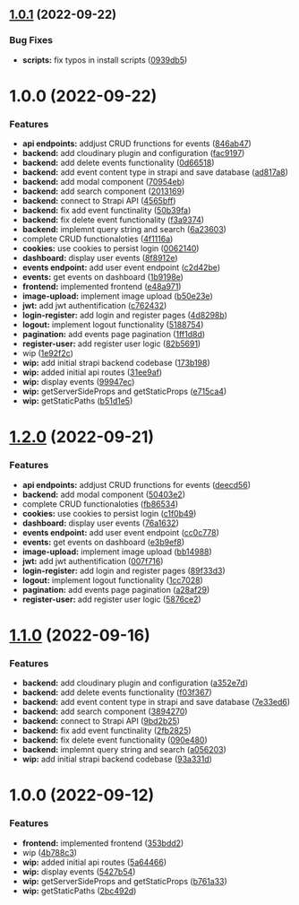 ## [1.0.1](https://github.com/paulAlexSerban/tpl--nextjs-ssr/compare/v1.0.0...v1.0.1) (2022-09-22)


### Bug Fixes

* **scripts:** fix typos in install scripts ([0939db5](https://github.com/paulAlexSerban/tpl--nextjs-ssr/commit/0939db59b78c613b3a9fe53d4a90492addd393e9))

# 1.0.0 (2022-09-22)


### Features

* **api endpoints:** addjust CRUD frunctions for events ([846ab47](https://github.com/paulAlexSerban/tpl--nextjs-ssr/commit/846ab47bf95ee95f45699b76b285250570d71241))
* **backend:** add cloudinary plugin and configuration ([fac9197](https://github.com/paulAlexSerban/tpl--nextjs-ssr/commit/fac9197935e2e8781cc0c96e4fa017ab55efccf8))
* **backend:** add delete events functionality ([0d66518](https://github.com/paulAlexSerban/tpl--nextjs-ssr/commit/0d665188365f257bf0f13708b66cf4e4957e7861))
* **backend:** add event content type in strapi and save database ([ad817a8](https://github.com/paulAlexSerban/tpl--nextjs-ssr/commit/ad817a8950556842f88065f6c61db58a23e3bd55))
* **backend:** add modal component ([70954eb](https://github.com/paulAlexSerban/tpl--nextjs-ssr/commit/70954eb51ba4f3495d23ca0d6a2e0630c8cb1824))
* **backend:** add search component ([2013169](https://github.com/paulAlexSerban/tpl--nextjs-ssr/commit/2013169856018b93c9deeac57b5dfab4b951fca0))
* **backend:** connect to Strapi API ([4565bff](https://github.com/paulAlexSerban/tpl--nextjs-ssr/commit/4565bff8cae8ad8a1a249b270098b82ef44c532a))
* **backend:** fix add event functinality ([50b39fa](https://github.com/paulAlexSerban/tpl--nextjs-ssr/commit/50b39fa06d302434e5b1286258f1791770a48a17))
* **backend:** fix delete event functionality ([f3a9374](https://github.com/paulAlexSerban/tpl--nextjs-ssr/commit/f3a93743fd566a915d36a3ad0a21556cd5cc821f))
* **backend:** implemnt query string and search ([6a23603](https://github.com/paulAlexSerban/tpl--nextjs-ssr/commit/6a23603ddc5d89830d711c93696569e1e26e4ffa))
* complete CRUD functionaloties ([4f1116a](https://github.com/paulAlexSerban/tpl--nextjs-ssr/commit/4f1116ae382274cae00376b6aeec34a296e58a97))
* **cookies:** use cookies to persist login ([0062140](https://github.com/paulAlexSerban/tpl--nextjs-ssr/commit/00621405c23280b43103102d7b2f6cbb6e804561))
* **dashboard:** display user events ([8f8912e](https://github.com/paulAlexSerban/tpl--nextjs-ssr/commit/8f8912e939bd33004729d796f8dbdac91a6cddf2))
* **events endpoint:** add user event endpoint ([c2d42be](https://github.com/paulAlexSerban/tpl--nextjs-ssr/commit/c2d42bebef2b510bed5bda374f43e43f594efd2c))
* **events:** get events on dashboard ([1b9198e](https://github.com/paulAlexSerban/tpl--nextjs-ssr/commit/1b9198e66921188b928bba35759a822ff9c0e86d))
* **frontend:** implemented frontend ([e48a971](https://github.com/paulAlexSerban/tpl--nextjs-ssr/commit/e48a971a37bb902d9712f47459058efa73b19dfd))
* **image-upload:** implement image upload ([b50e23e](https://github.com/paulAlexSerban/tpl--nextjs-ssr/commit/b50e23e1851305b36af7ab80027f8bd66c1c8c23))
* **jwt:** add jwt authentification ([c762432](https://github.com/paulAlexSerban/tpl--nextjs-ssr/commit/c76243262f099348d273a786d5720edb362dee34))
* **login-register:** add login and register pages ([4d8298b](https://github.com/paulAlexSerban/tpl--nextjs-ssr/commit/4d8298bed5041496f3a62eac88104fa33ba2c423))
* **logout:** implement logout functionality ([5188754](https://github.com/paulAlexSerban/tpl--nextjs-ssr/commit/51887542947b42de58eba984a897786c87424af5))
* **pagination:** add events page pagination ([1ff1d8d](https://github.com/paulAlexSerban/tpl--nextjs-ssr/commit/1ff1d8d180125984a7dd29bfc873ef46ff6a2b88))
* **register-user:** add register user logic ([82b5691](https://github.com/paulAlexSerban/tpl--nextjs-ssr/commit/82b569139b29b6a169c503413c2f751140bdc436))
* wip ([1e92f2c](https://github.com/paulAlexSerban/tpl--nextjs-ssr/commit/1e92f2c54c0faf901b291fc4548a5fcc1a557a1d))
* **wip:** add initial strapi backend codebase ([173b198](https://github.com/paulAlexSerban/tpl--nextjs-ssr/commit/173b198c6ea188849b76296458f37ad5d420e5da))
* **wip:** added initial api routes ([31ee9af](https://github.com/paulAlexSerban/tpl--nextjs-ssr/commit/31ee9afffa28187ca36b4ab59ce14a1f5458f857))
* **wip:** display events ([99947ec](https://github.com/paulAlexSerban/tpl--nextjs-ssr/commit/99947ec1156cac9aa0286218085674460e3c5874))
* **wip:** getServerSideProps and getStaticProps ([e715ca4](https://github.com/paulAlexSerban/tpl--nextjs-ssr/commit/e715ca4491ab5bd53deef76c35358d1078fed563))
* **wip:** getStaticPaths ([b51d1e5](https://github.com/paulAlexSerban/tpl--nextjs-ssr/commit/b51d1e5217123fbb41e800867a275777add08de9))

# [1.2.0](https://github.com/paulAlexSerban/tpl--nextjs-ssr/compare/v1.1.0...v1.2.0) (2022-09-21)


### Features

* **api endpoints:** addjust CRUD frunctions for events ([deecd56](https://github.com/paulAlexSerban/tpl--nextjs-ssr/commit/deecd56053b557b497e6d071b3c52b3e8943ceb2))
* **backend:** add modal component ([50403e2](https://github.com/paulAlexSerban/tpl--nextjs-ssr/commit/50403e2041f460829f6acfc2fa5342d8ea1c32fb))
* complete CRUD functionaloties ([fb86534](https://github.com/paulAlexSerban/tpl--nextjs-ssr/commit/fb86534a6edcb0edde11d3397cb95c062a00e39c))
* **cookies:** use cookies to persist login ([c1f0b49](https://github.com/paulAlexSerban/tpl--nextjs-ssr/commit/c1f0b49838833fdcb70a8e9a8e589c22d58337e7))
* **dashboard:** display user events ([76a1632](https://github.com/paulAlexSerban/tpl--nextjs-ssr/commit/76a1632a8ddb8f2601a7a764c97e1a189d8497eb))
* **events endpoint:** add user event endpoint ([cc0c778](https://github.com/paulAlexSerban/tpl--nextjs-ssr/commit/cc0c77877ed141350c0e17f8599fb44fd20b551a))
* **events:** get events on dashboard ([e3b9ef8](https://github.com/paulAlexSerban/tpl--nextjs-ssr/commit/e3b9ef8d4e3aaf39715e2b09c0c64b6371f7f1d6))
* **image-upload:** implement image upload ([bb14988](https://github.com/paulAlexSerban/tpl--nextjs-ssr/commit/bb149889e6b311ceda1422be00eea1a9e5946f20))
* **jwt:** add jwt authentification ([007f716](https://github.com/paulAlexSerban/tpl--nextjs-ssr/commit/007f7163199a3be94f89cadb293bf14091433778))
* **login-register:** add login and register pages ([89f33d3](https://github.com/paulAlexSerban/tpl--nextjs-ssr/commit/89f33d36ce790a77fe0d3bc9a5223a70d1f795c8))
* **logout:** implement logout functionality ([1cc7028](https://github.com/paulAlexSerban/tpl--nextjs-ssr/commit/1cc702861b44aa42af9e61d85d00999d2948b1cb))
* **pagination:** add events page pagination ([a28af29](https://github.com/paulAlexSerban/tpl--nextjs-ssr/commit/a28af296551a73df863c638695aab16de76b695c))
* **register-user:** add register user logic ([5876ce2](https://github.com/paulAlexSerban/tpl--nextjs-ssr/commit/5876ce272916112761b210d83c4af2c15cfedaf5))

# [1.1.0](https://github.com/paulAlexSerban/tpl--nextjs-ssr/compare/v1.0.0...v1.1.0) (2022-09-16)


### Features

* **backend:** add cloudinary plugin and configuration ([a352e7d](https://github.com/paulAlexSerban/tpl--nextjs-ssr/commit/a352e7da14fa051c7f342c259329bd5d5be5ee4b))
* **backend:** add delete events functionality ([f03f367](https://github.com/paulAlexSerban/tpl--nextjs-ssr/commit/f03f367517b48061a2e35b64e304b9962ed244bd))
* **backend:** add event content type in strapi and save database ([7e33ed6](https://github.com/paulAlexSerban/tpl--nextjs-ssr/commit/7e33ed66238da44260bb7f31eea225b53563a1c0))
* **backend:** add search component ([3894270](https://github.com/paulAlexSerban/tpl--nextjs-ssr/commit/389427083f3c90af59c6d7b358e98cdb4ae37da9))
* **backend:** connect to Strapi API ([9bd2b25](https://github.com/paulAlexSerban/tpl--nextjs-ssr/commit/9bd2b251f486f57206798906770d6ede2e3dc866))
* **backend:** fix add event functinality ([2fb2825](https://github.com/paulAlexSerban/tpl--nextjs-ssr/commit/2fb28251ca852fab14f4ae754a2bea882c52c23b))
* **backend:** fix delete event functionality ([090e480](https://github.com/paulAlexSerban/tpl--nextjs-ssr/commit/090e480b9b4d4d196fc8ea8b82d3870c7f74f0ab))
* **backend:** implemnt query string and search ([a056203](https://github.com/paulAlexSerban/tpl--nextjs-ssr/commit/a0562037dfea0ee1f18e5056153170df8f2a938b))
* **wip:** add initial strapi backend codebase ([93a331d](https://github.com/paulAlexSerban/tpl--nextjs-ssr/commit/93a331dd9aeb0ff8b1788a22d4aa968e5d44c069))

# 1.0.0 (2022-09-12)


### Features

* **frontend:** implemented frontend ([353bdd2](https://github.com/paulAlexSerban/tpl--nextjs/commit/353bdd2029ce1a9ceaa29388f68e4fbe72fb62d8))
* wip ([4b788c3](https://github.com/paulAlexSerban/tpl--nextjs/commit/4b788c3e8dd23bac860c118d6fe39f28be1b2d4b))
* **wip:** added initial api routes ([5a64466](https://github.com/paulAlexSerban/tpl--nextjs/commit/5a644661c4306e3625b3c68a1c86179bcaaad8da))
* **wip:** display events ([5427b54](https://github.com/paulAlexSerban/tpl--nextjs/commit/5427b54175f3fb9fe32f950623229e83a93bec97))
* **wip:** getServerSideProps and getStaticProps ([b761a33](https://github.com/paulAlexSerban/tpl--nextjs/commit/b761a338b40794f20ceab0b217b45afff728a8d3))
* **wip:** getStaticPaths ([2bc492d](https://github.com/paulAlexSerban/tpl--nextjs/commit/2bc492d246cd53bb6f43a07f7e2394a33387adfd))
